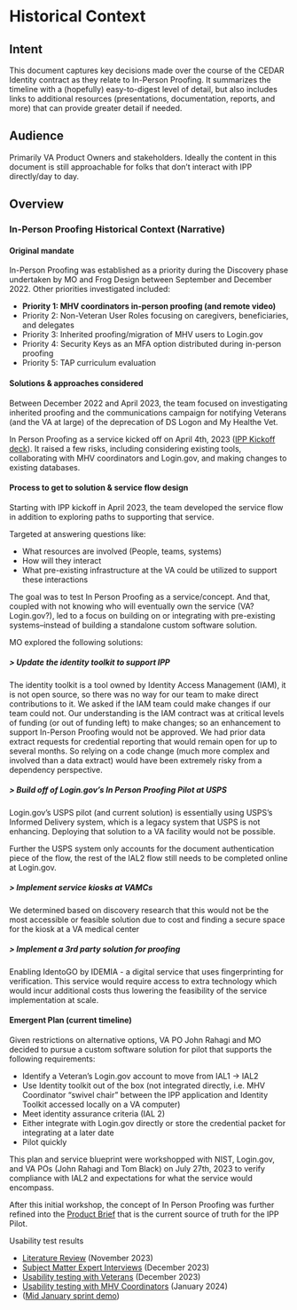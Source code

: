# Historical Context

## Intent

This document captures key decisions made over the course of the CEDAR Identity contract as they relate to In-Person Proofing. It summarizes the timeline with a (hopefully) easy-to-digest level of detail, but also includes links to additional resources (presentations, documentation, reports, and more) that can provide greater detail if needed.

## Audience

Primarily VA Product Owners and stakeholders. Ideally the content in this document is still approachable for folks that don’t interact with IPP directly/day to day.

## Overview

### In-Person Proofing Historical Context (Narrative)

#### Original mandate

In-Person Proofing was established as a priority during the Discovery phase undertaken by MO and Frog Design between September and December 2022. Other priorities investigated included:

- **Priority 1: MHV coordinators in-person proofing (and remote video)**
- Priority 2: Non-Veteran User Roles focusing on caregivers, beneficiaries, and delegates
- Priority 3: Inherited proofing/migration of MHV users to Login.gov
- Priority 4: Security Keys as an MFA option distributed during in-person proofing
- Priority 5: TAP curriculum evaluation

#### **Solutions & approaches considered**

Between December 2022 and April 2023, the team focused on investigating inherited proofing and the communications campaign for notifying Veterans (and the VA at large) of the deprecation of DS Logon and My Healthe Vet.

In Person Proofing as a service kicked off on April 4th, 2023 ([IPP Kickoff deck](https://docs.google.com/presentation/d/1tK3FUQBtTxmKx_kqluA9PC8tt239-nwD/edit#slide=id.p1)). It raised a few risks, including considering existing tools, collaborating with MHV coordinators and Login.gov, and making changes to existing databases.

#### **Process to get to solution & service flow design**

Starting with IPP kickoff in April 2023, the team developed the service flow in addition to exploring paths to supporting that service.

Targeted at answering questions like:

- What resources are involved (People, teams, systems)
- How will they interact
- What pre-existing infrastructure at the VA could be utilized to support these interactions

The goal was to test In Person Proofing as a service/concept. And that, coupled with not knowing who will eventually own the service (VA? Login.gov?), led to a focus on building on or integrating with pre-existing systems–instead of building a standalone custom software solution.

MO explored the following solutions:

##### > Update the identity toolkit to support IPP

The identity toolkit is a tool owned by Identity Access Management (IAM), it is not open source, so there was no way for our team to make direct contributions to it. We asked if the IAM team could make changes if our team could not. Our understanding is the IAM contract was at critical levels of funding (or out of funding left) to make changes; so an enhancement to support In-Person Proofing would not be approved. We had prior data extract requests for credential reporting that would remain open for up to several months. So relying on a code change (much more complex and involved than a data extract) would have been extremely risky from a dependency perspective.

##### > Build off of Login.gov’s In Person Proofing Pilot at USPS

Login.gov’s USPS pilot (and current solution) is essentially using USPS’s Informed Delivery system, which is a legacy system that USPS is not enhancing. Deploying that solution to a VA facility would not be possible.

Further the USPS system only accounts for the document authentication piece of the flow, the rest of the IAL2 flow still needs to be completed online at Login.gov.

##### > Implement service kiosks at VAMCs

We determined based on discovery research that this would not be the most accessible or feasible solution due to cost and finding a secure space for the kiosk at a VA medical center

##### > Implement a 3rd party solution for proofing

Enabling IdentoGO by IDEMIA - a digital service that uses fingerprinting for verification. This service would require access to extra technology which would incur additional costs thus lowering the feasibility of the service implementation at scale.

#### Emergent Plan (current timeline)

Given restrictions on alternative options, VA PO John Rahagi and MO decided to pursue a custom software solution for pilot that supports the following requirements:

- Identify a Veteran’s Login.gov account to move from IAL1 -> IAL2
- Use Identity toolkit out of the box (not integrated directly, i.e. MHV Coordinator “swivel chair” between the IPP application and Identity Toolkit accessed locally on a VA computer)
- Meet identity assurance criteria (IAL 2)
- Either integrate with Login.gov directly or store the credential packet for integrating at a later date
- Pilot quickly

This plan and service blueprint were workshopped with NIST, Login.gov, and VA POs (John Rahagi and Tom Black) on July 27th, 2023 to verify compliance with IAL2 and expectations for what the service would encompass.

After this initial workshop, the concept of In Person Proofing was further refined into the [Product Brief](https://github.com/department-of-veterans-affairs/va.gov-team/blob/master/products/login.gov-adoption/in-person-proofing/product/product-brief.md) that is the current source of truth for the IPP Pilot.

Usability test results

- [Literature Review](https://github.com/department-of-veterans-affairs/va.gov-team/blob/master/products/login.gov-adoption/in-person-proofing/product/product-brief.md) (November 2023)
- [Subject Matter Expert Interviews](https://github.com/department-of-veterans-affairs/va.gov-team/tree/master/products/login.gov-adoption/in-person-proofing/research/2023-12-in-person-proofing-pilot-SME%20Interviews) (December 2023)
- [Usability testing with Veterans](https://github.com/department-of-veterans-affairs/va.gov-team/tree/master/products/login.gov-adoption/in-person-proofing/research/IPP%20Usability%20Testing%20Veterans/2023-12-in-person-proofing-pilot-Veteran-usability-test) (December 2023)
- [Usability testing with MHV Coordinators](https://github.com/department-of-veterans-affairs/va.gov-team/tree/master/products/login.gov-adoption/in-person-proofing/research/IPP%20Usability%20Testing%20Proofing%20Agent/2024-1-in-person-proofing-pilot-proofing-agent-usability-test) (January 2024)
- ([Mid January sprint demo](https://docs.google.com/presentation/d/1u1Z8_eI9GDZv0QcVYkQvZCAj0xVz6rLY/edit#slide=id.g2b013ced771_0_11))
